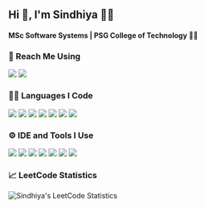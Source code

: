 ## Hi 👋, I'm Sindhiya 🙋‍♀️

#### MSc Software Systems | PSG College of Technology 👩‍🎓


### 📧 Reach Me Using
[<img src="https://img.shields.io/badge/LinkedIn-0077B5?style=for-the-badge&logo=linkedin&logoColor=white" />](www.linkedin.com/in/sindhiya-k-6534bb280) [<img src="https://img.shields.io/badge/GMail-ff4343?style=for-the-badge&logo=gmail&logoColor=white" />](mailto:sindhiyauk@gmail.com)

### 👨‍💻 Languages I Code
<img src="https://img.shields.io/badge/C-2A5B8D?style=for-the-badge&logo=c&logoColor=white" /> <img src="https://img.shields.io/badge/C++-0076A8?style=for-the-badge&logo=c%2B%2B&logoColor=white" /> <img src="https://img.shields.io/badge/Python-FCDC35?style=for-the-badge&logo=python&logoColor=blue" /> <img src="https://img.shields.io/badge/HTML-E34F26?style=for-the-badge&logo=html5&logoColor=white" /> <img src="https://img.shields.io/badge/CSS-1572B6?style=for-the-badge&logo=css3&logoColor=white" /> <img src="https://img.shields.io/badge/Assembly-6E4B3A?style=for-the-badge&logo=visualstudiocode&logoColor=white" /> <img src="https://img.shields.io/badge/Oracle%20SQL-F80000?style=for-the-badge&logo=oracle&logoColor=white" />


### ⚙️ IDE and Tools I Use
<img src="https://img.shields.io/badge/PuTTY-607D8B?style=for-the-badge&logo=putty&logoColor=yellow" /> <img src="https://img.shields.io/badge/Code%20Blocks-00BFFF?style=for-the-badge&logo=codeblocks&logoColor=white" /> <img src="https://img.shields.io/badge/Spyder-FF3B30?style=for-the-badge&logo=spyder&logoColor=white" /> <img src="https://img.shields.io/badge/Google%20Colab-F9AB00?style=for-the-badge&logo=google-colab&logoColor=white" /> <img src="https://img.shields.io/badge/Visual%20Studio%20Code-007ACC?style=for-the-badge&logo=visualstudiocode&logoColor=white" /> <img src="https://img.shields.io/badge/emu8086-37FD12?style=for-the-badge&logo=windows95&logoColor=white" />
<img src="https://img.shields.io/badge/SQL%20Developer-3c9443?style=for-the-badge&logo=database&logoColor=white" />



### 📈 LeetCode Statistics
![Sindhiya's LeetCode Statistics](https://leetcard.jacoblin.cool/sindhiya225?theme=dark&font=Oxygen&ext=heatmap)
</br>

